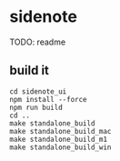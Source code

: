 # sidenote

TODO: readme

## build it

```
cd sidenote_ui
npm install --force
npm run build
cd ..
make standalone_build
make standalone_build_mac
make standalone_build_m1
make standalone_build_win
```